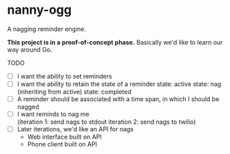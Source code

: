 # nanny-ogg
A nagging reminder engine.

**This project is in a proof-of-concept phase.** Basically we'd like to learn our way around Go.

TODO 
- [ ] I want the ability to set reminders
- [ ] I want the ability to retain the state of a reminder
  state: active
      state: nag (inheriting from active)
  state: completed
- [ ] A reminder should be associated with a time span, in which I should be nagged
- [ ] I want reminds to nag me  
    (iteration 1: send nags to stdout
    iteration 2: send nags to twilio)
- [ ] Later iterations, we'd like an API for nags
  - Web interface built on API
  - Phone client built on API

